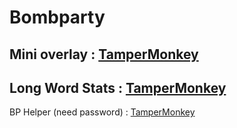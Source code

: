 # Bombparty
Mini overlay : 
[TamperMonkey](https://github.com/SuperRandomGuy/Bombparty/raw/master/BP%20Little%20Overlay.user.js)
---------------------------
Long Word Stats : 
[TamperMonkey](https://github.com/SuperRandomGuy/Bombparty/raw/master/BP%20Long%20Word.user.js)
---------------------------
BP Helper (need password) :
[TamperMonkey](https://github.com/SuperRandomGuy/Bombparty/raw/master/BP%20Helper.user.js)
